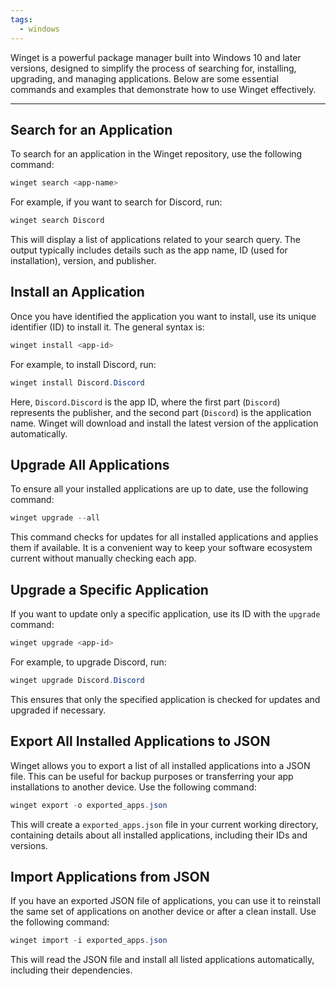 ```yaml
---
tags:
  - windows
---
```


Winget is a powerful package manager built into Windows 10 and later versions, designed to simplify the process of searching for, installing, upgrading, and managing applications. Below are some essential commands and examples that demonstrate how to use Winget effectively.  

---

## **Search for an Application**  
To search for an application in the Winget repository, use the following command:  

```powershell
winget search <app-name>
```  

For example, if you want to search for Discord, run:  

```powershell
winget search Discord
```  

This will display a list of applications related to your search query. The output typically includes details such as the app name, ID (used for installation), version, and publisher.  

## **Install an Application**  
Once you have identified the application you want to install, use its unique identifier (ID) to install it. The general syntax is:  

```powershell
winget install <app-id>
```  

For example, to install Discord, run:  

```powershell
winget install Discord.Discord
```  

Here, `Discord.Discord` is the app ID, where the first part (`Discord`) represents the publisher, and the second part (`Discord`) is the application name. Winget will download and install the latest version of the application automatically.  

## **Upgrade All Applications**  
To ensure all your installed applications are up to date, use the following command:  

```powershell
winget upgrade --all
```  

This command checks for updates for all installed applications and applies them if available. It is a convenient way to keep your software ecosystem current without manually checking each app.  

## **Upgrade a Specific Application**  
If you want to update only a specific application, use its ID with the `upgrade` command:  

```powershell
winget upgrade <app-id>
```  

For example, to upgrade Discord, run:  

```powershell
winget upgrade Discord.Discord
```  

This ensures that only the specified application is checked for updates and upgraded if necessary.  

## **Export All Installed Applications to JSON**  
Winget allows you to export a list of all installed applications into a JSON file. This can be useful for backup purposes or transferring your app installations to another device. Use the following command:  

```powershell
winget export -o exported_apps.json
```  

This will create a `exported_apps.json` file in your current working directory, containing details about all installed applications, including their IDs and versions.  

## **Import Applications from JSON**  
If you have an exported JSON file of applications, you can use it to reinstall the same set of applications on another device or after a clean install. Use the following command:  

```powershell
winget import -i exported_apps.json
```  

This will read the JSON file and install all listed applications automatically, including their dependencies. 